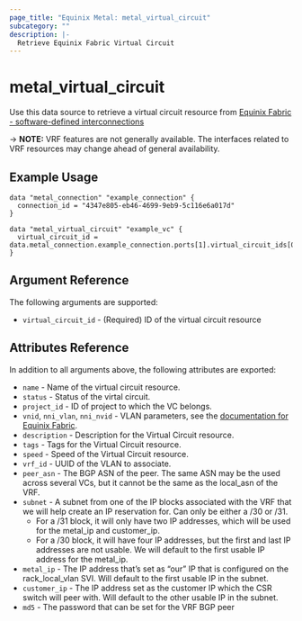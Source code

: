 ```yaml
---
page_title: "Equinix Metal: metal_virtual_circuit"
subcategory: ""
description: |-
  Retrieve Equinix Fabric Virtual Circuit
---
```


# metal_virtual_circuit

Use this data source to retrieve a virtual circuit resource from [Equinix Fabric - software-defined interconnections](https://metal.equinix.com/developers/docs/networking/fabric/)

-> **NOTE:** VRF features are not generally available. The interfaces related to VRF resources may change ahead of general availability.

## Example Usage

```hcl
data "metal_connection" "example_connection" {
  connection_id = "4347e805-eb46-4699-9eb9-5c116e6a017d"
}

data "metal_virtual_circuit" "example_vc" {
  virtual_circuit_id = data.metal_connection.example_connection.ports[1].virtual_circuit_ids[0]
}

```

## Argument Reference

The following arguments are supported:

* `virtual_circuit_id` - (Required) ID of the virtual circuit resource

## Attributes Reference

In addition to all arguments above, the following attributes are exported:

* `name` - Name of the virtual circuit resource.
* `status` - Status of the virtal circuit.
* `project_id` - ID of project to which the VC belongs.
* `vnid`, `nni_vlan`, `nni_nvid` - VLAN parameters, see the [documentation for Equinix Fabric](https://metal.equinix.com/developers/docs/networking/fabric/).
* `description` - Description for the Virtual Circuit resource.
* `tags` - Tags for the Virtual Circuit resource.
* `speed` - Speed of the Virtual Circuit resource.
* `vrf_id` - UUID of the VLAN to associate.
* `peer_asn` - The BGP ASN of the peer. The same ASN may be the used across several VCs, but it cannot be the same as the local_asn of the VRF.
* `subnet` - A subnet from one of the IP
  blocks associated with the VRF that we will help create an IP reservation for. Can only be either a /30 or /31.
  * For a /31 block, it will only have two IP addresses, which will be used for
  the metal_ip and customer_ip.
  * For a /30 block, it will have four IP addresses, but the first and last IP addresses are not usable. We will default to the first usable IP address for the metal_ip.
* `metal_ip` - The IP address that’s set as “our” IP that is configured on the rack_local_vlan SVI. Will default to the first usable IP in the subnet.
* `customer_ip` - The IP address set as the customer IP which the CSR switch will peer with. Will default to the other usable IP in the subnet.
* `md5` - The password that can be set for the VRF BGP peer
